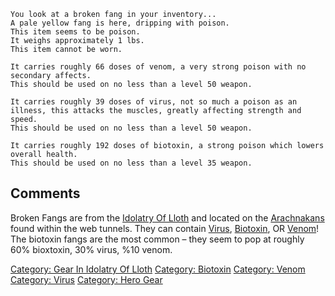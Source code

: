     You look at a broken fang in your inventory...
    A pale yellow fang is here, dripping with poison.
    This item seems to be poison.
    It weighs approximately 1 lbs.
    This item cannot be worn.

    It carries roughly 66 doses of venom, a very strong poison with no secondary affects.
    This should be used on no less than a level 50 weapon.

    It carries roughly 39 doses of virus, not so much a poison as an illness, this attacks the muscles, greatly affecting strength and speed.
    This should be used on no less than a level 50 weapon.

    It carries roughly 192 doses of biotoxin, a strong poison which lowers overall health.
    This should be used on no less than a level 35 weapon.

## Comments

Broken Fangs are from the [Idolatry Of
Lloth](:Category:Idolatry_Of_Lloth "wikilink") and located on the
[Arachnakans](Arachnakan "wikilink") found within the web tunnels. They
can contain [Virus](:Category:Virus "wikilink"),
[Biotoxin](:Category:Biotoxin "wikilink"), OR
[Venom](:Category:Venom "wikilink")! The biotoxin fangs are the most
common – they seem to pop at roughly 60% bioxtoxin, 30% virus, %10
venom.

[Category: Gear In Idolatry Of
Lloth](Category:_Gear_In_Idolatry_Of_Lloth "wikilink") [Category:
Biotoxin](Category:_Biotoxin "wikilink") [Category:
Venom](Category:_Venom "wikilink") [Category:
Virus](Category:_Virus "wikilink") [Category: Hero
Gear](Category:_Hero_Gear "wikilink")
